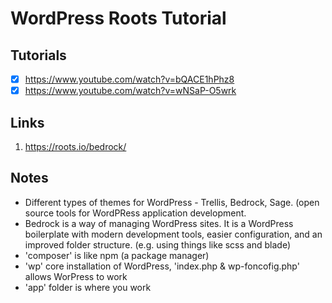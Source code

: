 <h1>WordPress Roots Tutorial</h1>

<h2>Tutorials</h2> 

- [x] https://www.youtube.com/watch?v=bQACE1hPhz8
- [x] https://www.youtube.com/watch?v=wNSaP-O5wrk

<h2>Links</h2>

1. https://roots.io/bedrock/

<h2>Notes</h2>

* Different types of themes for WordPress - Trellis, Bedrock, Sage. (open source tools for WordPRess application development.
* Bedrock is a way of managing WordPress sites. It is a WordPress boilerplate with modern development tools, easier configuration, and an improved folder structure. (e.g. using things like scss and blade)
* 'composer' is like npm (a package manager) 
* 'wp' core installation of WordPress, 'index.php & wp-foncofig.php' allows WorPress to work
* 'app' folder is where you work
